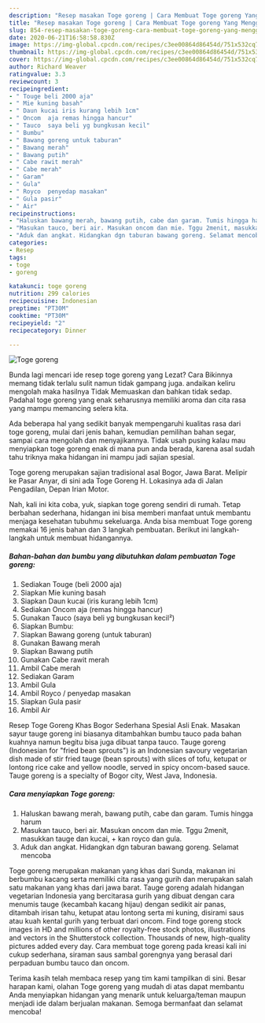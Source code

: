 ```yaml
---
description: "Resep masakan Toge goreng | Cara Membuat Toge goreng Yang Menggugah Selera"
title: "Resep masakan Toge goreng | Cara Membuat Toge goreng Yang Menggugah Selera"
slug: 854-resep-masakan-toge-goreng-cara-membuat-toge-goreng-yang-menggugah-selera
date: 2020-06-21T16:58:58.830Z
image: https://img-global.cpcdn.com/recipes/c3ee00864d86454d/751x532cq70/toge-goreng-foto-resep-utama.jpg
thumbnail: https://img-global.cpcdn.com/recipes/c3ee00864d86454d/751x532cq70/toge-goreng-foto-resep-utama.jpg
cover: https://img-global.cpcdn.com/recipes/c3ee00864d86454d/751x532cq70/toge-goreng-foto-resep-utama.jpg
author: Richard Weaver
ratingvalue: 3.3
reviewcount: 3
recipeingredient:
- " Touge beli 2000 aja"
- " Mie kuning basah"
- " Daun kucai iris kurang lebih 1cm"
- " Oncom  aja remas hingga hancur"
- " Tauco  saya beli yg bungkusan kecil"
- " Bumbu"
- " Bawang goreng untuk taburan"
- " Bawang merah"
- " Bawang putih"
- " Cabe rawit merah"
- " Cabe merah"
- " Garam"
- " Gula"
- " Royco  penyedap masakan"
- " Gula pasir"
- " Air"
recipeinstructions:
- "Haluskan bawang merah, bawang putih, cabe dan garam. Tumis hingga harum"
- "Masukan tauco, beri air. Masukan oncom dan mie. Tggu 2menit, masukkan tauge dan kucai, + kan royco dan gula."
- "Aduk dan angkat. Hidangkan dgn taburan bawang goreng. Selamat mencoba"
categories:
- Resep
tags:
- toge
- goreng

katakunci: toge goreng 
nutrition: 299 calories
recipecuisine: Indonesian
preptime: "PT30M"
cooktime: "PT30M"
recipeyield: "2"
recipecategory: Dinner

---
```



![Toge goreng](https://img-global.cpcdn.com/recipes/c3ee00864d86454d/751x532cq70/toge-goreng-foto-resep-utama.jpg)

Bunda lagi mencari ide resep toge goreng yang Lezat? Cara Bikinnya memang tidak terlalu sulit namun tidak gampang juga. andaikan keliru mengolah maka hasilnya Tidak Memuaskan dan bahkan tidak sedap. Padahal toge goreng yang enak seharusnya memiliki aroma dan cita rasa yang mampu memancing selera kita.

Ada beberapa hal yang sedikit banyak mempengaruhi kualitas rasa dari toge goreng, mulai dari jenis bahan, kemudian pemilihan bahan segar, sampai cara mengolah dan menyajikannya. Tidak usah pusing kalau mau menyiapkan toge goreng enak di mana pun anda berada, karena asal sudah tahu triknya maka hidangan ini mampu jadi sajian spesial.

Toge goreng merupakan sajian tradisional asal Bogor, Jawa Barat. Melipir ke Pasar Anyar, di sini ada Toge Goreng H. Lokasinya ada di Jalan Pengadilan, Depan Irian Motor.


Nah, kali ini kita coba, yuk, siapkan toge goreng sendiri di rumah. Tetap berbahan sederhana, hidangan ini bisa memberi manfaat untuk membantu menjaga kesehatan tubuhmu sekeluarga. Anda bisa membuat Toge goreng memakai 16 jenis bahan dan 3 langkah pembuatan. Berikut ini langkah-langkah untuk membuat hidangannya.

<!--inarticleads1-->

##### Bahan-bahan dan bumbu yang dibutuhkan dalam pembuatan Toge goreng:

1. Sediakan  Touge (beli 2000 aja)
1. Siapkan  Mie kuning basah
1. Siapkan  Daun kucai (iris kurang lebih 1cm)
1. Sediakan  Oncom  aja (remas hingga hancur)
1. Gunakan  Tauco  (saya beli yg bungkusan kecil²)
1. Siapkan  Bumbu:
1. Siapkan  Bawang goreng (untuk taburan)
1. Gunakan  Bawang merah
1. Siapkan  Bawang putih
1. Gunakan  Cabe rawit merah
1. Ambil  Cabe merah
1. Sediakan  Garam
1. Ambil  Gula
1. Ambil  Royco / penyedap masakan
1. Siapkan  Gula pasir
1. Ambil  Air


Resep Toge Goreng Khas Bogor Sederhana Spesial Asli Enak. Masakan sayur tauge goreng ini biasanya ditambahkan bumbu tauco pada bahan kuahnya namun begitu bisa juga dibuat tanpa tauco. Tauge goreng (Indonesian for &#34;fried bean sprouts&#34;) is an Indonesian savoury vegetarian dish made of stir fried tauge (bean sprouts) with slices of tofu, ketupat or lontong rice cake and yellow noodle, served in spicy oncom-based sauce. Tauge goreng is a specialty of Bogor city, West Java, Indonesia. 

<!--inarticleads2-->

##### Cara menyiapkan Toge goreng:

1. Haluskan bawang merah, bawang putih, cabe dan garam. Tumis hingga harum
1. Masukan tauco, beri air. Masukan oncom dan mie. Tggu 2menit, masukkan tauge dan kucai, + kan royco dan gula.
1. Aduk dan angkat. Hidangkan dgn taburan bawang goreng. Selamat mencoba


Toge goreng merupakan makanan yang khas dari Sunda, makanan ini berbumbu kacang serta memiliki cita rasa yang gurih dan merupakan salah satu makanan yang khas dari jawa barat. Tauge goreng adalah hidangan vegetarian Indonesia yang bercitarasa gurih yang dibuat dengan cara menumis tauge (kecambah kacang hijau) dengan sedikit air panas, ditambah irisan tahu, ketupat atau lontong serta mi kuning, disirami saus atau kuah kental gurih yang terbuat dari oncom. Find toge goreng stock images in HD and millions of other royalty-free stock photos, illustrations and vectors in the Shutterstock collection. Thousands of new, high-quality pictures added every day. Cara membuat toge goreng pada kreasi kali ini cukup sederhana, siraman saus sambal gorengnya yang berasal dari perpaduan bumbu tauco dan oncom. 

Terima kasih telah membaca resep yang tim kami tampilkan di sini. Besar harapan kami, olahan Toge goreng yang mudah di atas dapat membantu Anda menyiapkan hidangan yang menarik untuk keluarga/teman maupun menjadi ide dalam berjualan makanan. Semoga bermanfaat dan selamat mencoba!

